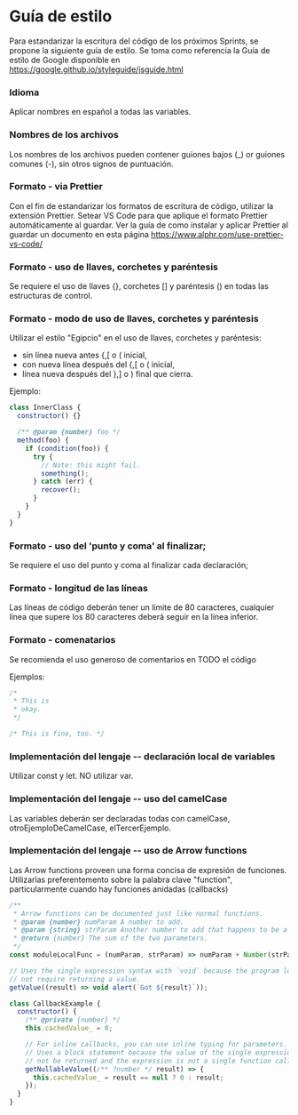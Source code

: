 # Guía de estilo

Para estandarizar la escritura del código de los próximos Sprints, se propone la siguiente guía de estilo. Se toma como referencia la Guía de estilo de Google disponible en https://google.github.io/styleguide/jsguide.html 

### Idioma

Aplicar nombres en español a todas las variables.

###  Nombres de los archivos

Los nombres de los archivos pueden contener guiones bajos (_) or guiones comunes (-), sin otros signos de puntuación.

### Formato - via Prettier

Con el fin de estandarizar los formatos de escritura de código, utilizar la extensión Prettier. Setear VS Code para que aplique el formato Prettier automáticamente al guardar. Ver la guía de como instalar y aplicar Prettier al guardar un documento en esta página https://www.alphr.com/use-prettier-vs-code/

### Formato - uso de llaves, corchetes y paréntesis

Se requiere el uso de llaves {}, corchetes [] y paréntesis () en todas las estructuras de control.

### Formato - modo de uso de llaves, corchetes y paréntesis

Utilizar el estilo "Egipcio" en el uso de llaves, corchetes y paréntesis:
- sin línea nueva antes {,[ o ( inicial,
- con nueva línea después del {,[ o ( inicial,
- línea nueva después del },] o ) final que cierra.

Ejemplo:
``` js
class InnerClass {
  constructor() {}

  /** @param {number} foo */
  method(foo) {
    if (condition(foo)) {
      try {
        // Note: this might fail.
        something();
      } catch (err) {
        recover();
      }
    }
  }
}
```
### Formato - uso del 'punto y coma' al finalizar;

Se requiere el uso del punto y coma al finalizar cada declaración;

### Formato - longitud de las líneas

Las líneas de código deberán tener un límite de 80 caracteres, cualquier línea que supere los 80 caracteres deberá seguir en la línea inferior.

### Formato - comenatarios

Se recomienda el uso generoso de comentarios en TODO el código

Ejemplos:
``` js
/*
 * This is
 * okay.
 */

/* This is fine, too. */
```
### Implementación del lengaje -- declaración local de variables

Utilizar const y let. NO utilizar var.

### Implementación del lengaje -- uso del camelCase

Las variables deberán ser declaradas todas con camelCase, otroEjemploDeCamelCase, elTercerEjemplo.

### Implementación del lengaje -- uso de Arrow functions

Las Arrow functions proveen una forma concisa de expresión de funciones. Utilizarlas preferentemento sobre la palabra clave "function", particularmente cuando hay funciones anidadas (callbacks)

``` js
/**
 * Arrow functions can be documented just like normal functions.
 * @param {number} numParam A number to add.
 * @param {string} strParam Another number to add that happens to be a string.
 * @return {number} The sum of the two parameters.
 */
const moduleLocalFunc = (numParam, strParam) => numParam + Number(strParam);

// Uses the single expression syntax with `void` because the program logic does
// not require returning a value.
getValue((result) => void alert(`Got ${result}`));

class CallbackExample {
  constructor() {
    /** @private {number} */
    this.cachedValue_ = 0;

    // For inline callbacks, you can use inline typing for parameters.
    // Uses a block statement because the value of the single expression should
    // not be returned and the expression is not a single function call.
    getNullableValue((/** ?number */ result) => {
      this.cachedValue_ = result == null ? 0 : result;
    });
  }
}
```